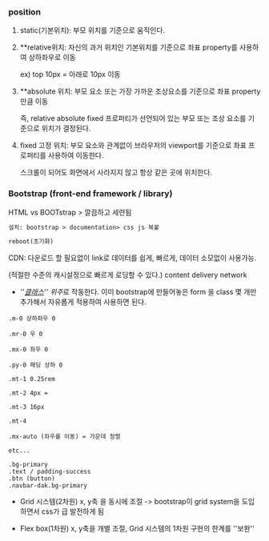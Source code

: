 ### position



1. static(기본위치): 부모 위치를 기준으로 움직인다.

2. **relative위치: 자신의 과거 위치인 기본위치를 기준으로 좌표 property를 사용하여 상하좌우로 이동 

   ex) top 10px = 아래로 10px 이동

3. **absolute 위치: 부모 요소 또는 가장 가까운 조상요소를 기준으로 좌표 property만큼 이동

   즉, relative absolute fixed 프로퍼티가 선언되어 있는 부모 또는 조상 요소를 기준으로 위치가 결정된다. 

4. fixed 고정 위치: 부모 요소와 관계없이 브라우저의 viewport를 기준으로 좌표 프로퍼티를 사용하여 이동한다.

   스크롤이 되어도 화면에서 사라지지 않고 항상 같은 곳에 위치한다.





### Bootstrap (front-end framework / library)

HTML vs BOOTstrap > 깔끔하고 세련됨

```html
설치: bootstrap > documentation> css js 복붙

reboot(초기화) 
```

CDN: 다운로드 할 필요없이  link로 데이터를 쉽게, 빠르게, 데이터 소모없이 사용가능.

(적절한 수준의 캐시설정으로 빠르게 로딩할 수 있다.) content delivery network



* ''*<u>클래스</u>'' 위주*로 작동한다.  이미 bootstrap에 만들어놓은  form 을 class 몇 개만 추가해서 자유롭게 적용하여 사용하면 된다.

```
.m-0 상하좌우 0

.mr-0 우 0

.mx-0 좌우 0

.py-0 패딩 상하 0

.mt-1 0.25rem

.mt-2 4px = 

.mt-3 16px

.mt-4 

.mx-auto (좌우를 이동) = 가운데 정렬

etc...
```

```
.bg-primary
.text / padding-success
.btn (button)
.navbar-dak.bg-primary
```

- Grid 시스템(2차원) x, y축 을 동시에 조절 -> bootstrap이 grid system을 도입하면서 css가 급 발전하게 됨

- Flex box(1차원) x, y축을 개별 조절,  Grid 시스템의 1차원 구현의 한계를 ''보완'' 

 